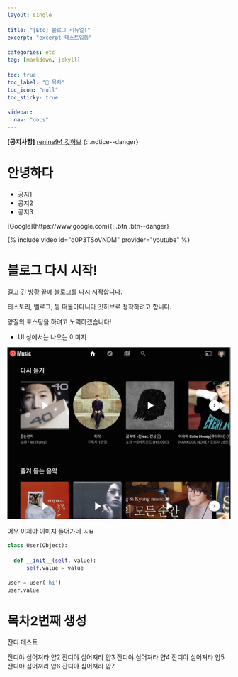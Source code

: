 ```yaml
---
layout: single

title: "[Etc] 블로그 리뉴얼!"
excerpt: "excerpt 테스트임둥"

categories: etc
tag: [markdown, jekyll]

toc: true
toc_label: "📕 목차"
toc_icon: "null"
toc_sticky: true

sidebar:
  nav: "docs"
---
```


**[공지사항]** [renine94 깃허브](https://github.com/renine94)
{: .notice--danger}

<div class="notice--success">
  <h1> 안녕하다 </h1>
  <ul>
    <li> 공지1 </li>
    <li> 공지2 </li>
    <li> 공지3 </li>
  </ul>
</div>
[Google](https://www.google.com){: .btn .btn--danger}

{% include video id="q0P3TSoVNDM" provider="youtube" %}


# 블로그 다시 시작!



길고 긴 방황 끝에 블로그를 다시 시작합니다.

티스토리, 벨로그, 등 떠돌아다니다 깃허브로 정착하려고 합니다.

양질의 포스팅을 하려고 노력하겠습니다!



- UI 상에서는 나오는 이미지

![image-20220512043903379](/assets/images/posts/2022-05-11-first/image-20220512043903379.png)



어우 이제야 이미지 들어가네 ㅅㅂ


```python
class User(Object):

  def __init__(self, value):
      self.value = value

user = user('hi')
user.value
```

# 목차2번째 생성


잔디 테스트

잔디야 심어져라 얍2
잔디야 심어져라 얍3
잔디야 심어져라 얍4
잔디야 심어져라 얍5
잔디야 심어져라 얍6
잔디야 심어져라 얍7

